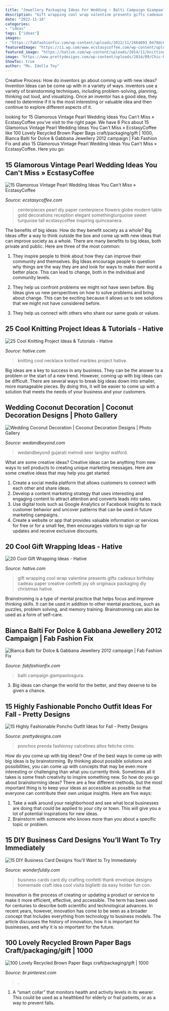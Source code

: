 ```yaml
---
title: "Jewellery Packaging Ideas For Wedding ~ Balti Campaign Giampaolosgura"
description: "Gift wrapping cool wrap valentine presents gifts cadeaux birthday cadeau paper creative confetti joy oh originaux packaging diy christmas hative"
date: "2022-11-18"
categories:
- "ideas"
tags: ["ideas"]
images:
- "https://fabfashionfix.com/wp-content/uploads/2012/11/2464093_0479dc08.jpg"
featuredImage: "https://i1.wp.com/www.ecstasycoffee.com/wp-content/uploads/2016/11/Paper-flowers-and-pearl-globe-centerpieces.jpg?resize=564%2C846"
featured_image: "https://hative.com/wp-content/uploads/2014/11/knitting-project-ideas/6-knitted-marbles-necklace.jpg"
image: "https://www.prettydesigns.com/wp-content/uploads/2014/09/Chic-Poncho-Outfit-Idea-for-Fall.jpg"
ShowToc: true
author: "Ms. Idella Toy"
---
```



Creative Process: How do inventors go about coming up with new ideas?
Invention Ideas can be come up with in a variety of ways. inventors use a variety of brainstorming techniques, including problem-solving, planning, thinking out loud, and visualizing. Once an inventor has a good idea, they need to determine if it is the most interesting or valuable idea and then continue to explore different aspects of it.

	

		
looking for 15 Glamorous Vintage Pearl Wedding Ideas You Can&#039;t Miss » EcstasyCoffee you've visit to the right page. We have 8 Pics about 15 Glamorous Vintage Pearl Wedding Ideas You Can&#039;t Miss » EcstasyCoffee like 100 Lovely Recycled Brown Paper Bags craft/packaging/gift | 1000, Bianca Balti for Dolce &amp; Gabbana Jewellery 2012 campaign | Fab Fashion Fix and also 15 Glamorous Vintage Pearl Wedding Ideas You Can&#039;t Miss » EcstasyCoffee. Here you go:
		
    
## 15 Glamorous Vintage Pearl Wedding Ideas You Can&#039;t Miss » EcstasyCoffee

<img loading=lazy src="https://i1.wp.com/www.ecstasycoffee.com/wp-content/uploads/2016/11/Paper-flowers-and-pearl-globe-centerpieces.jpg?resize=564%2C846" onerror="this.onerror=null;this.src='https://tse3.mm.bing.net/th?id=OIP.fxQsgqa90EAEIJzYUkmyNQHaLH&amp;pid=15.1';" alt="15 Glamorous Vintage Pearl Wedding Ideas You Can&#039;t Miss » EcstasyCoffee">

_Source: ecstasycoffee.com_

>centerpieces pearl diy paper centerpiece flowers globe modern table gold decorations reception elegant somethingturquoise sweet turquoise tall ecstasycoffee inspiring quinceanera. 

	

The benefits of big ideas: How do they benefit society as a whole?
Big Ideas offer a way to think outside the box and come up with new ideas that can improve society as a whole. There are many benefits to big ideas, both private and public. Here are three of the most common: 
1) They inspire people to think about how they can improve their community and themselves. Big Ideas encourage people to question why things are the way they are and look for ways to make their world a better place. This can lead to change, both in the individual and community levels.

2) They help us confront problems we might not have seen before. Big Ideas give us new perspectives on how to solve problems and bring about change. This can be exciting because it allows us to see solutions that we might not have considered before.

3) They help us connect with others who share our same goals or values.

    
## 25 Cool Knitting Project Ideas &amp; Tutorials - Hative

<img loading=lazy src="https://hative.com/wp-content/uploads/2014/11/knitting-project-ideas/6-knitted-marbles-necklace.jpg" onerror="this.onerror=null;this.src='https://tse2.mm.bing.net/th?id=OIP.W9s0ObKvP2kXOWSQemJFTQHaLH&amp;pid=15.1';" alt="25 Cool Knitting Project Ideas &amp; Tutorials - Hative">

_Source: hative.com_

>knitting cool necklace knitted marbles project hative. 

	

Big ideas are a key to success in any business. They can be the answer to a problem or the start of a new trend. However, coming up with big ideas can be difficult. There are several ways to break big ideas down into smaller, more manageable pieces. By doing this, it will be easier to come up with a solution that meets the needs of your business and your customers.

    
## Wedding Coconut Decoration | Coconut Decoration Designs | Photo Gallery

<img loading=lazy src="https://www.wedandbeyond.com/images/photo_gallery/category-images/1-17032603jpg.jpg" onerror="this.onerror=null;this.src='https://tse3.mm.bing.net/th?id=OIP._ZKHJyaU6d1fcJX7v02lLQHaLH&amp;pid=15.1';" alt="Wedding Coconut Decoration | Coconut Decoration Designs | Photo Gallery">

_Source: wedandbeyond.com_

>wedandbeyond gujarati mehndi seer langley watford. 

	

What are some creative ideas?
Creative ideas can be anything from new ways to sell products to creating unique marketing messages. Here are some creative ideas that may help you get started: 
1. Create a social media platform that allows customers to connect with each other and share ideas. 
2. Develop a content marketing strategy that uses interesting and engaging content to attract attention and converts leads into sales. 
3. Use digital tools such as Google Analytics or Facebook Insights to track customer behavior and uncover patterns that can be used in future marketing campaigns. 
4. Create a website or app that provides valuable information or services for free or for a small fee, then encourages visitors to sign up for updates and receive exclusive discounts.

    
## 20 Cool Gift Wrapping Ideas - Hative

<img loading=lazy src="https://hative.com/wp-content/uploads/2014/10/gift-wrapping-ideas/18-cool-gift-wrapping-ideas.jpg" onerror="this.onerror=null;this.src='https://tse1.mm.bing.net/th?id=OIP.y0RrePIHy3G-BNjv_nTHvAHaJ4&amp;pid=15.1';" alt="20 Cool Gift Wrapping Ideas - Hative">

_Source: hative.com_

>gift wrapping cool wrap valentine presents gifts cadeaux birthday cadeau paper creative confetti joy oh originaux packaging diy christmas hative. 

	

Brainstroming is a type of mental practice that helps focus and improve thinking skills. It can be used in addition to other mental practices, such as puzzles, problem solving, and memory training. Brainstroming can also be used as a form of self-care.

    
## Bianca Balti For Dolce &amp; Gabbana Jewellery 2012 Campaign | Fab Fashion Fix

<img loading=lazy src="https://fabfashionfix.com/wp-content/uploads/2012/11/2464093_0479dc08.jpg" onerror="this.onerror=null;this.src='https://tse2.mm.bing.net/th?id=OIP.gqht1az0rNdfidZ6L9OXxwHaFV&amp;pid=15.1';" alt="Bianca Balti for Dolce &amp; Gabbana Jewellery 2012 campaign | Fab Fashion Fix">

_Source: fabfashionfix.com_

>balti campaign giampaolosgura. 

	

3. Big ideas can change the world for the better, and they deserve to be given a chance.

    
## 15 Highly Fashionable Poncho Outfit Ideas For Fall - Pretty Designs

<img loading=lazy src="https://www.prettydesigns.com/wp-content/uploads/2014/09/Chic-Poncho-Outfit-Idea-for-Fall.jpg" onerror="this.onerror=null;this.src='https://tse3.mm.bing.net/th?id=OIP.8WNR1zStpefMIqvKa2St3QHaKz&amp;pid=15.1';" alt="15 Highly Fashionable Poncho Outfit Ideas for Fall - Pretty Designs">

_Source: prettydesigns.com_

>ponchos prenda fashionsy calcetines altos fetiche cinto. 

	

How do you come up with big ideas?
One of the best ways to come up with big ideas is by brainstorming. By thinking about possible solutions and possibilities, you can come up with concepts that may be even more interesting or challenging than what you currently think. Sometimes all it takes is some fresh creativity to inspire something new. So how do you go about brainstorming ideas? There are a few different methods, but the most important thing is to keep your ideas as accessible as possible so that everyone can contribute their own unique insights. Here are five ways: 
1) Take a walk around your neighborhood and see what local businesses are doing that could be applied to your city or town. This will give you a lot of potential inspirations for new ideas. 
2) Brainstorm with someone who knows more than you about a specific topic or problem.

    
## 15 DIY Business Card Designs You’ll Want To Try Immediately

<img loading=lazy src="https://cdn.wonderfuldiy.com/wp-content/uploads/2016/05/Confetti-envelope-business-cards.jpg" onerror="this.onerror=null;this.src='https://tse2.mm.bing.net/th?id=OIP.JPkDyrf9jAmsuAZ9rol4PAHaFD&amp;pid=15.1';" alt="15 DIY Business Card Designs You’ll Want to Try Immediately">

_Source: wonderfuldiy.com_

>business cards card diy crafting confetti thank envelope designs homemade craft idea cool visita biglietti da easy holder fun con. 

	

Innovation is the process of creating or updating a product or service to make it more efficient, effective, and accessible. The term has been used for centuries to describe both scientific and technological advances. In recent years, however, innovation has come to be seen as a broader concept that Includes everything from technology to business models. The article discusses the history of innovation, how it is important for businesses, and why it is so important for the future.

    
## 100 Lovely Recycled Brown Paper Bags Craft/packaging/gift | 1000

<img loading=lazy src="https://i.pinimg.com/736x/98/b1/32/98b132b724e9b87e135c8915ba53867d.jpg" onerror="this.onerror=null;this.src='https://tse2.mm.bing.net/th?id=OIP.YoCCIXIrjrF1jHlO9GRxAwHaJ3&amp;pid=15.1';" alt="100 Lovely Recycled Brown Paper Bags craft/packaging/gift | 1000">

_Source: br.pinterest.com_

>. 

	

1. A “smart collar” that monitors health and activity levels in its wearer. This could be used as a healthbed for elderly or frail patients, or as a way to prevent falls. 

